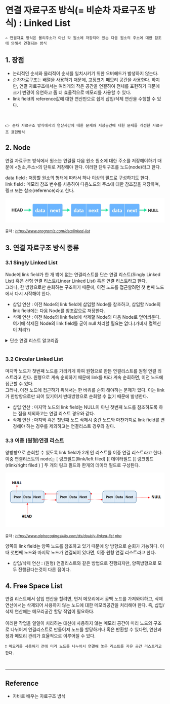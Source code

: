 # 연결 자료구조 방식(= 비순차 자료구조 방식) : Linked List
    ✍️ 연결자료 방식은 물리주소가 아닌 각 원소에 저장되어 있는 다음 원소의 주소에 대한 참조에 의해서 연결되는 방식 

## 1. 장점
- 논리적인 순서와 물리적이 순서를 일치시키기 위한 오버헤드가 발생하지 않는다.
- 순차자료구조는 배열을 사용하기 때문에, 고정크기 메모리 공간을 사용한다. 하지만, 연결 자료구조에서는 여러개의 작은 공간을 연결하여 전체를 표현하기 때문에 크기 변경이 유연하고 좀 더 효울적으로 메모리를 사용할 수 있다.
- link field의 reference값에 대한 연산만으로 쉽게 삽입/삭제 연산을 수행할 수 있다.

`` ``

    👉 순차 자료구조 방식에서의 연산시간에 대한 문제와 저장공간에 대한 문제를 개선한 자료구조 표현방식

## 2. Node
연결 자료구조 방식에서 원소는 연결될 다음 원소 원소에 대한 주소를 저장해야하기 때문에 <원소,주소>의 단위로 저장해야 한다. 이러한 단위구조를 노드(node)라고 한다.

data field : 저장할 원소의 형태에 따라서 하나 이상의 필드로 구성하기도 한다.  
link field : 메모리 참조 변수를 사용하여 다음노드의 주소에 대한 참조값을 저장하며, 링크 또는 참조(reference)라고 한다.  


<img width="1000" src="../../Image/linked-list-concept.png" title="Linked list Data Structure">   

<small>출처 : <cite>https://www.programiz.com/dsa/linked-list</cite> </small>

## 3. 연결 자료구조 방식 종류

### 3.1 Singly Linked List   
Node에 link field가 한 개 밖에 없는 연결리스트를 단순 연결 리스트(Singly Linked List) 혹은 선형 연결 리스트(Linear Linked List) 혹은 연결 리스트라고 한다.  
그러나, 한 방향으로만 순회하는 구조이기 때문에, 이전 노드를 접근할려면 첫 번째 노드에서 다시 시작해야 한다.

- 삽입 연산 : 이전 Node의 link field에 삽입할 Node를 참조하고, 삽입할 Node의 link field에는 다음 Node를 참조값으로 저장한다. 
-  삭제 연산 : 이전 Node의 link field에 삭제할 Node의 다음 Node로 덮어씌운다. 여기에 삭제된 Node의 link field를 굳이 null 처리할 필요는 없다.(가비지 컬렉션이 처리?)

<details>
<summary>단순 연결 리스트 알고리즘</summary>

```java
class Node{
    private String data;
    public Node link;
    public Node(){
        this.data = null;
        this.link = null;
    }

    public Node(String data){
        this.data = data;
        this.link = null;
    }

    public Node(String data, Node link){
        this.data = data;
        this.link = link;
    }

    public String getData(){
        return this.data;
    }
}

class LinkedList{
    private Node head;
    public LinkedList(){
        head = null;
    }
    
    //insert 연산
    public void insertMiddleNode(Node pre, String data){ 
        if (pre == null) return;
        Node node = new Node(data);
        node.link = pre.link;
        pre.link = node;
    }
    public void insertLastNode(String data){
        Node node = new Node(data);
        if (head == null){
            this.head = node;
        }else{
            Node temp = head; // 임시 참조 변수에 주소를 참조
            while (temp.link != null) temp = temp.link; // node 순회
            temp.link = node;
        }
    }
    
    //delete 연산
    public void deleteLastNode(){
        Node pre, temp;
        if (head == null) return;
        if (head.link == null){
            head = null;
        }else{
            pre = head;
            temp = head.link;
            while (temp.link != null){
                pre = temp;
                temp = temp.link;
            }
            pre.link = null;
        }
    }

    //Search
    public Node searchNode(String data){
        if (head ==null) return null;
        Node temp = head.link;
        while (temp != null){
            if (temp.getData() == data) return temp;
            temp = temp.link;
        }
        return null;
    }

    public void printList(){
        if (head == null) return;
        Node temp = head;
        while (temp != null){
            System.out.print(temp.getData());
            temp = temp.link;
        }
        System.out.println();
    }
    
}
```
</details>
<br>

### 3.2 Circular Linked List  
마지막 노드가 첫번째 노드를 가리키게 하여 원형으로 만든 연결리스트를 원형 연결 리스트라고 한다. 원형으로 계속 순회하기 때문에 link를 따라 계속 순회하면, 이전 노드에 접근할 수 있다.  
그러나, 이전 노드에 접근하기 위해서는 한 바퀴를 순회 해야하는 문제가 있다. 이는 link가 한방향으로만 되어 있기어서 반대방향으로 순회할 수 없기 때문에 발생한다.

- 삽입 연산 : 마지막 노드의 link field는 NULL이 아닌 첫번째 노드를 참조하도록 하는 점을 제외하고는 연결 리스트 경우와 같다.
- 삭제 연산 : 마지막 혹은 첫번째 노드 삭제시 중간 노드와 마찬가지로 link field를 변경해야 하는 경우를 제외하고는 연결리스트 경우와 같다.

### 3.3 이중 (원형)연결 리스트   
양방향으로 순회할 수 있도록 link field가 2개 인 리스트를 이중 연결 리스트라고 한다.  
이중 연결리스트의 node는 [ 링크필드(llink/left filed) ][ 데이터필드 ][ 링크핑드(rlink/right filed  ) ] 두 개의 링크 필드와 한개의 데이터 필드로 구성된다. 

<img width="800" src="../../Image/doubly-linked-list.png" title="Doubly Linked list Data Structure">   

<small>출처 : <cite>https://www.alphacodingskills.com/ds/doubly-linked-list.php</cite> </small>

양쪽의 link field는 양쪽 노드를 참조하고 있기 때문에 양 방향으로 순회가 가능하다. 이때 첫번째 노드와 마지막 노드가 연결되어 있다면, 이중 원형 연결 리스트라고 한다.
- 삽입/삭제 연산 : (원형) 연결리스트와 같은 방법으로 진행되지만, 양쪽방향으로 모두 진행된다는것이 다른 점이다. 

## 4. Free Space List
연결 리스트에서 삽입 연산을 할려면, 먼저 메모리에서 공백 노드를 가져와야하고, 삭제 연산에서는 삭제되어 사용하지 않는 노드에 대한 메모리공간을 처리해야 한다. 즉, 삽입/삭제 연산에는 메모리공간 할당 작업이 필요하다.<br><br>
이러한 작업을 일일이 처리하는 대신에 사용하지 않는 메모리 공간이 미리 노드의 구조로 나뉘어져 연결리스트로 만들어져 노드를 할당하거나 혹은 반환할 수 있다면, 연산과정과 메모리 관리가 효율적으로 이루어질 수 있다.

    ❗ 메모리를 사용하기 전에 미리 노드를 나누어서 연결해 놓은 리스트를 자유 공간 리스트라고 한다.
<br>

---

## Reference

- 자바로 배우는 자료구조 방식